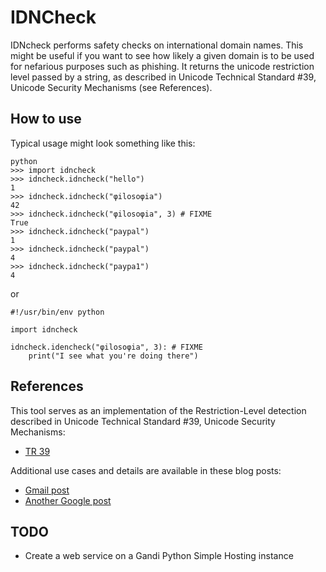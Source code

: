 # IDNCheck

IDNcheck performs safety checks on international domain names.
This might be useful if you want to see how likely a given domain
is to be used for nefarious purposes such as phishing.
It returns the unicode restriction level passed by a string, as described
in Unicode Technical Standard #39, Unicode Security Mechanisms (see References).

## How to use

Typical usage might look something like this:

    python
    >>> import idncheck
    >>> idncheck.idncheck("hello")
    1
    >>> idncheck.idncheck("φilosoφia")
    42
    >>> idncheck.idncheck("φilosoφia", 3) # FIXME
    True
    >>> idncheck.idncheck("paypal")
    1
    >>> idncheck.idncheck("paypаl")
    4
    >>> idncheck.idncheck("раура1")
    4

or

    #!/usr/bin/env python

    import idncheck

    idncheck.idencheck("φilosoφia", 3): # FIXME
        print("I see what you're doing there")


## References

This tool serves as an implementation of the Restriction-Level detection described
in Unicode Technical Standard #39, Unicode Security Mechanisms: 

- [TR 39](http://www.unicode.org/reports/tr39/#Restriction_Level_Detection)


Additional use cases and details are available in these blog posts:

- [Gmail post](http://googleonlinesecurity.blogspot.com/2014/08/protecting-gmail-in-global-world.html)
- [Another Google post](http://googleenterprise.blogspot.com/2014/08/protecting-gmail-in-global-world.html)

## TODO

- Create a web service on a Gandi Python Simple Hosting instance

